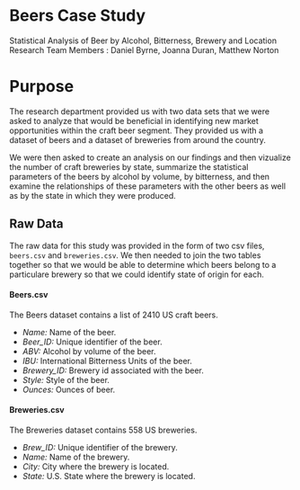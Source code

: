 # Beers Case Study
Statistical Analysis of Beer by Alcohol, Bitterness, Brewery and Location 
Research Team Members : Daniel Byrne, Joanna Duran, Matthew Norton

# Purpose
The research department provided us with two data sets that we were asked to analyze that would be beneficial in identifying new market opportunities within the craft beer segment.  They provided us with a dataset of beers and a dataset of breweries from around the country.

We were then asked to create an analysis on our findings and then vizualize the number of craft breweries by state, summarize the statistical parameters of the beers by alcohol by volume, by bitterness, and then examine the relationships of these parameters with the other beers as well as by the state in which they were produced. 

## Raw Data
The raw data for this study was provided in the form of two csv files, `beers.csv` and `breweries.csv`.  We then needed to join the two tables together so that we would be able to determine which beers belong to a particulare brewery so that we could identify state of origin for each.

#### Beers.csv
The Beers dataset contains a list of 2410 US craft beers.
- *Name:* Name of the beer.
- *Beer_ID:* Unique identifier of the beer.
- *ABV:* Alcohol by volume of the beer.
- *IBU:* International Bitterness Units of the beer.
- *Brewery_ID:* Brewery id associated with the beer.
- *Style:* Style of the beer.
- *Ounces:* Ounces of beer.

#### Breweries.csv
The Breweries dataset contains 558 US breweries. 
- *Brew_ID:* Unique identifier of the brewery.
- *Name:* Name of the brewery.
- *City:* City where the brewery is located.
- *State:* U.S. State where the brewery is located.
